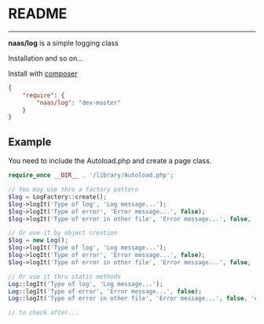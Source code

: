 # README #

---

**naas/log** is a simple logging class

Installation and so on...

Install with [composer](http://getcomposer.org/download)

``` json
{
    "require": {
        "naas/log": "dev-master"
    }
}
```

Example
--------

You need to include the Autoload.php and create a page class.

``` php
require_once __DIR__ . '/library/Autoload.php';

// You may use thru a factory pattern
$log = LogFactory::create();
$log->logIt('Type of log', 'Log message...');
$log->logIt('Type of error', 'Error message...', false);
$log->logIt('Type of error in other file', 'Error message...', false, 'err');

// Or use it by object creation
$log = new Log();
$log->logIt('Type of log', 'Log message...');
$log->logIt('Type of error', 'Error message...', false);
$log->logIt('Type of error in other file', 'Error message...', false, 'err');

// Or use it thru static methods
Log::logIt('Type of log', 'Log message...');
Log::logIt('Type of error', 'Error message...', false);
Log::logIt('Type of error in other file', 'Error message...', false, 'err');

// to check after...
